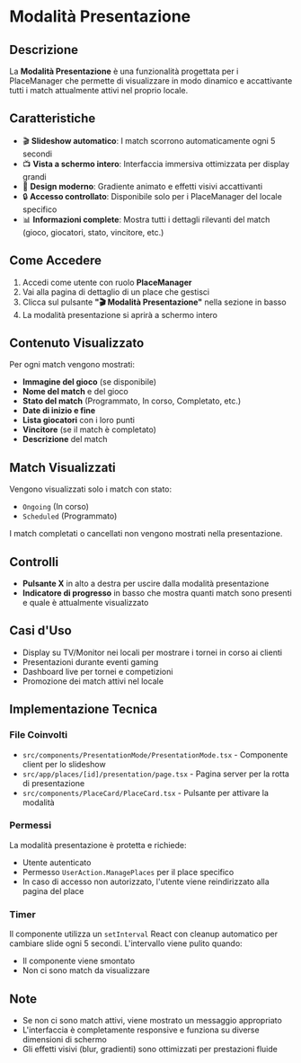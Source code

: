 # Modalità Presentazione

## Descrizione

La **Modalità Presentazione** è una funzionalità progettata per i PlaceManager che permette di visualizzare in modo dinamico e accattivante tutti i match attualmente attivi nel proprio locale.

## Caratteristiche

- 🎬 **Slideshow automatico**: I match scorrono automaticamente ogni 5 secondi
- 📺 **Vista a schermo intero**: Interfaccia immersiva ottimizzata per display grandi
- 🎨 **Design moderno**: Gradiente animato e effetti visivi accattivanti
- 🔒 **Accesso controllato**: Disponibile solo per i PlaceManager del locale specifico
- 📊 **Informazioni complete**: Mostra tutti i dettagli rilevanti del match (gioco, giocatori, stato, vincitore, etc.)

## Come Accedere

1. Accedi come utente con ruolo **PlaceManager**
2. Vai alla pagina di dettaglio di un place che gestisci
3. Clicca sul pulsante **"🎬 Modalità Presentazione"** nella sezione in basso
4. La modalità presentazione si aprirà a schermo intero

## Contenuto Visualizzato

Per ogni match vengono mostrati:

- **Immagine del gioco** (se disponibile)
- **Nome del match** e del gioco
- **Stato del match** (Programmato, In corso, Completato, etc.)
- **Date di inizio e fine**
- **Lista giocatori** con i loro punti
- **Vincitore** (se il match è completato)
- **Descrizione** del match

## Match Visualizzati

Vengono visualizzati solo i match con stato:

- `Ongoing` (In corso)
- `Scheduled` (Programmato)

I match completati o cancellati non vengono mostrati nella presentazione.

## Controlli

- **Pulsante X** in alto a destra per uscire dalla modalità presentazione
- **Indicatore di progresso** in basso che mostra quanti match sono presenti e quale è attualmente visualizzato

## Casi d'Uso

- Display su TV/Monitor nei locali per mostrare i tornei in corso ai clienti
- Presentazioni durante eventi gaming
- Dashboard live per tornei e competizioni
- Promozione dei match attivi nel locale

## Implementazione Tecnica

### File Coinvolti

- `src/components/PresentationMode/PresentationMode.tsx` - Componente client per lo slideshow
- `src/app/places/[id]/presentation/page.tsx` - Pagina server per la rotta di presentazione
- `src/components/PlaceCard/PlaceCard.tsx` - Pulsante per attivare la modalità

### Permessi

La modalità presentazione è protetta e richiede:

- Utente autenticato
- Permesso `UserAction.ManagePlaces` per il place specifico
- In caso di accesso non autorizzato, l'utente viene reindirizzato alla pagina del place

### Timer

Il componente utilizza un `setInterval` React con cleanup automatico per cambiare slide ogni 5 secondi. L'intervallo viene pulito quando:

- Il componente viene smontato
- Non ci sono match da visualizzare

## Note

- Se non ci sono match attivi, viene mostrato un messaggio appropriato
- L'interfaccia è completamente responsive e funziona su diverse dimensioni di schermo
- Gli effetti visivi (blur, gradienti) sono ottimizzati per prestazioni fluide
